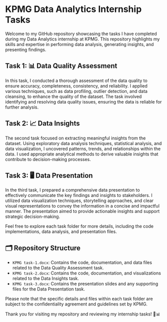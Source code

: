 # KPMG Data Analytics Internship Tasks

Welcome to my GitHub repository showcasing the tasks I have completed during my Data Analytics internship at KPMG. This repository highlights my skills and expertise in performing data analysis, generating insights, and presenting findings.

## Task 1: 📊 Data Quality Assessment

In this task, I conducted a thorough assessment of the data quality to ensure accuracy, completeness, consistency, and reliability. I applied various techniques, such as data profiling, outlier detection, and data cleansing, to enhance the quality of the dataset. The task involved identifying and resolving data quality issues, ensuring the data is reliable for further analysis.

## Task 2: 📈 Data Insights

The second task focused on extracting meaningful insights from the dataset. Using exploratory data analysis techniques, statistical analysis, and data visualization, I uncovered patterns, trends, and relationships within the data. I used appropriate analytical methods to derive valuable insights that contribute to decision-making processes.

## Task 3: 🖥️ Data Presentation

In the third task, I prepared a comprehensive data presentation to effectively communicate the key findings and insights to stakeholders. I utilized data visualization techniques, storytelling approaches, and clear visual representations to convey the information in a concise and impactful manner. The presentation aimed to provide actionable insights and support strategic decision-making.

Feel free to explore each task folder for more details, including the code implementations, data analysis, and presentation files.

## 🗂️ Repository Structure

- `KPMG task-1.docx`: Contains the code, documentation, and data files related to the Data Quality Assessment task.
- `KPMG task-2.docx`: Contains the code, documentation, and visualizations related to the Data Insights task.
- `KPMG task-3.docx`: Contains the presentation slides and any supporting files for the Data Presentation task.

Please note that the specific details and files within each task folder are subject to the confidentiality agreement and guidelines set by KPMG.

Thank you for visiting my repository and reviewing my internship tasks! 🚀📊
